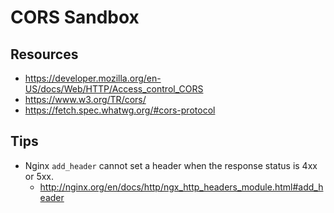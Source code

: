 # CORS Sandbox

## Resources

* https://developer.mozilla.org/en-US/docs/Web/HTTP/Access_control_CORS
* https://www.w3.org/TR/cors/
* https://fetch.spec.whatwg.org/#cors-protocol

## Tips

* Nginx `add_header` cannot set a header when the response status is 4xx or 5xx.
  * http://nginx.org/en/docs/http/ngx_http_headers_module.html#add_header
